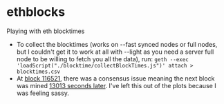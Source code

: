 # ethblocks

Playing with eth blocktimes
- To collect the blocktimes (works on --fast synced nodes or full nodes, but I
  couldn't get it to work at all with --light as you need a server full node to
  be willing to fetch you all the data), run: `geth --exec
  'loadScript("./blocktime/collectBlockTimes.js")' attach > blocktimes.csv`
- At [block 116521](https://etherscan.io/block/116521), there was a consensus
  issue meaning the next block was mined [13013 seconds
  later](https://etherscan.io/block/116522).  I've left this out of the plots
  because I was feeling sassy.
